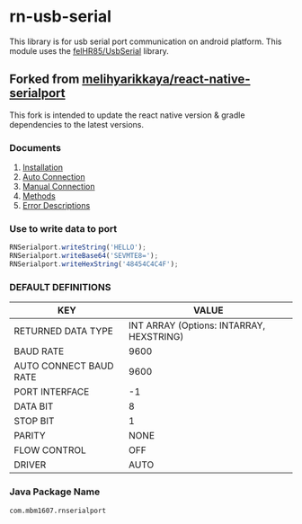 # rn-usb-serial

This library is for usb serial port communication on android platform.
This module uses the [felHR85/UsbSerial](https://github.com/felHR85/UsbSerial) library.

## Forked from [melihyarikkaya/react-native-serialport](https://github.com/melihyarikkaya/react-native-serialport)

This fork is intended to update the react native version & gradle dependencies to the latest versions.

### Documents

1. [Installation](https://github.com/mbm1607/rn-usb-serial/wiki/Installation)
2. [Auto Connection](https://github.com/mbm1607/rn-usb-serial/wiki/Auto-Connection)
3. [Manual Connection](https://github.com/mbm1607/rn-usb-serial/wiki/Manual-Connection)
4. [Methods](https://github.com/mbm1607/rn-usb-serial/wiki/Methods)
5. [Error Descriptions](https://github.com/mbm1607/rn-usb-serial/wiki/Error-Descriptions)

### Use to write data to port

```javascript
RNSerialport.writeString('HELLO');
RNSerialport.writeBase64('SEVMTE8=');
RNSerialport.writeHexString('48454C4C4F');
```

### DEFAULT DEFINITIONS

| KEY                    | VALUE                                    |
| ---------------------- | ---------------------------------------- |
| RETURNED DATA TYPE     | INT ARRAY (Options: INTARRAY, HEXSTRING) |
| BAUD RATE              | 9600                                     |
| AUTO CONNECT BAUD RATE | 9600                                     |
| PORT INTERFACE         | -1                                       |
| DATA BIT               | 8                                        |
| STOP BIT               | 1                                        |
| PARITY                 | NONE                                     |
| FLOW CONTROL           | OFF                                      |
| DRIVER                 | AUTO                                     |

### Java Package Name

`com.mbm1607.rnserialport`
